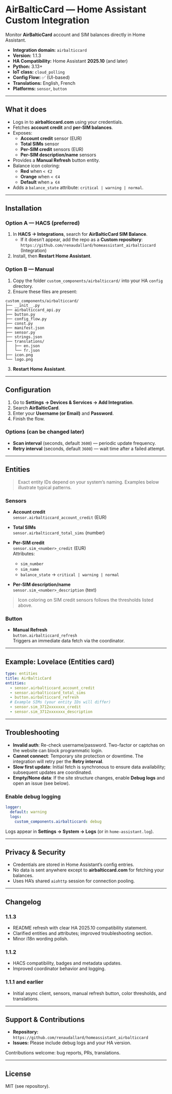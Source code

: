 # AirBalticCard — Home Assistant Custom Integration

Monitor **AirBalticCard** account and SIM balances directly in Home Assistant.

- **Integration domain:** `airbalticcard`
- **Version:** 1.1.3
- **HA Compatibility:** Home Assistant **2025.10** (and later)
- **Python:** 3.13+
- **IoT class:** `cloud_polling`
- **Config Flow:** ✅ (UI-based)
- **Translations:** English, French
- **Platforms:** `sensor`, `button`

---

## What it does

- Logs in to **airbalticcard.com** using your credentials.
- Fetches **account credit** and **per-SIM balances**.
- Exposes:
  - **Account credit** sensor (EUR)
  - **Total SIMs** sensor
  - **Per-SIM credit** sensors (EUR)
  - **Per-SIM description/name** sensors
- Provides a **Manual Refresh** button entity.
- Balance icon coloring:
  - **Red** when `< €2`
  - **Orange** when `< €4`
  - **Default** when `≥ €4`
- Adds a `balance_state` attribute: `critical | warning | normal`.

---

## Installation

### Option A — HACS (preferred)

1. In **HACS → Integrations**, search for **AirBalticCard SIM Balance**.
   - If it doesn’t appear, add the repo as a **Custom repository**:
     `https://github.com/renaudallard/homeassistant_airbalticcard` (Integration)
2. Install, then **Restart Home Assistant**.

### Option B — Manual

1. Copy the folder `custom_components/airbalticcard/` into your HA `config` directory.
2. Ensure these files are present:

```
custom_components/airbalticcard/
├── __init__.py
├── airbalticcard_api.py
├── button.py
├── config_flow.py
├── const.py
├── manifest.json
├── sensor.py
├── strings.json
├── translations/
│   ├── en.json
│   └── fr.json
├── icon.png
└── logo.png
```

3. **Restart Home Assistant**.

---

## Configuration

1. Go to **Settings → Devices & Services → Add Integration**.
2. Search **AirBalticCard**.
3. Enter your **Username (or Email)** and **Password**.
4. Finish the flow.

### Options (can be changed later)

- **Scan interval** (seconds, default `3600`) — periodic update frequency.
- **Retry interval** (seconds, default `3600`) — wait time after a failed attempt.

---

## Entities

> Exact entity IDs depend on your system’s naming. Examples below illustrate typical patterns.

### Sensors

- **Account credit**  
  `sensor.airbalticcard_account_credit` (EUR)

- **Total SIMs**  
  `sensor.airbalticcard_total_sims` (number)

- **Per-SIM credit**  
  `sensor.sim_<number>_credit` (EUR)  
  Attributes:
  - `sim_number`
  - `sim_name`
  - `balance_state` → `critical | warning | normal`

- **Per-SIM description/name**  
  `sensor.sim_<number>_description` (text)

> Icon coloring on SIM credit sensors follows the thresholds listed above.

### Button

- **Manual Refresh**  
  `button.airbalticcard_refresh`  
  Triggers an immediate data fetch via the coordinator.

---

## Example: Lovelace (Entities card)

```yaml
type: entities
title: AirBalticCard
entities:
  - sensor.airbalticcard_account_credit
  - sensor.airbalticcard_total_sims
  - button.airbalticcard_refresh
  # Example SIMs (your entity IDs will differ)
  - sensor.sim_3712xxxxxxx_credit
  - sensor.sim_3712xxxxxxx_description
```

---

## Troubleshooting

- **Invalid auth**: Re-check username/password. Two-factor or captchas on the website can block programmatic login.
- **Cannot connect**: Temporary site protection or downtime. The integration will retry per the **Retry interval**.
- **Slow first update**: Initial fetch is synchronous to ensure data availability; subsequent updates are coordinated.
- **Empty/None data**: If the site structure changes, enable **Debug logs** and open an issue (see below).

### Enable debug logging

```yaml
logger:
  default: warning
  logs:
    custom_components.airbalticcard: debug
```

Logs appear in **Settings → System → Logs** (or in `home-assistant.log`).

---

## Privacy & Security

- Credentials are stored in Home Assistant’s config entries.
- No data is sent anywhere except to **airbalticcard.com** for fetching your balances.
- Uses HA’s shared `aiohttp` session for connection pooling.

---

## Changelog

### 1.1.3
- README refresh with clear HA 2025.10 compatibility statement.
- Clarified entities and attributes; improved troubleshooting section.
- Minor i18n wording polish.

### 1.1.2
- HACS compatibility, badges and metadata updates.
- Improved coordinator behavior and logging.

### 1.1.1 and earlier
- Initial async client, sensors, manual refresh button, color thresholds, and translations.

---

## Support & Contributions

- **Repository:** `https://github.com/renaudallard/homeassistant_airbalticcard`
- **Issues:** Please include debug logs and your HA version.

Contributions welcome: bug reports, PRs, translations.

---

## License

MIT (see repository).
